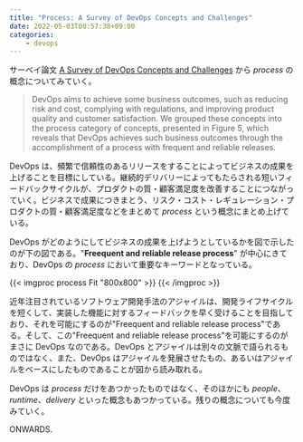 ```yaml
---
title: "Process: A Survey of DevOps Concepts and Challenges"
date: 2022-05-03T00:57:38+09:00
categories:
    - devops
---
```


サーベイ論文 [A Survey of DevOps Concepts and Challenges](https://arxiv.org/pdf/1909.05409.pdf) から _process_ の概念についてみていく。

>DevOps aims to achieve some business outcomes, such as reducing risk and cost, complying with regulations, and improving product quality and customer satisfaction. We grouped these concepts into the process category of concepts, presented in Figure 5, which reveals that DevOps achieves such business outcomes through the accomplishment of a process with frequent and reliable releases. 

DevOps は、頻繁で信頼性のあるリリースをすることによってビジネスの成果を上げることを目標にしている。継続的デリバリーによってもたらされる短いフィードバックサイクルが、プロダクトの質・顧客満足度を改善することにつながっていく。ビジネスで成果につきまとう、リスク・コスト・レギュレーション・プロダクトの質・顧客満足度などをまとめて _process_ という概念にまとめ上げている。

DevOps がどのようにしてビジネスの成果を上げようとしているかを図で示したのが下の図である。"**Freequent and reliable release process**" が中心にきており、DevOps の _process_ において重要なキーワードとなっている。 

{{< imgproc process Fit "800x800" >}}
{{< /imgproc >}}

近年注目されているソフトウェア開発手法のアジャイルは、開発ライフサイクルを短くして、実装した機能に対するフィードバックを早く受けることを目指しており、それを可能にするのが"Freequent and reliable release process"である。そして、この"Freequent and reliable release process"を可能にするのがまさに DevOps なのである。DevOps とアジャイルは別々の文脈で語られるものではなく、また、DevOps はアジャイルを発展させたもの、あるいはアジャイルをベースにしたものであることが図から読み取れる。

DevOps は _process_ だけをあつかったものではなく、そのほかにも _people_、_runtime_、_delivery_ といった概念もあつかっている。残りの概念についても今度みていく。

ONWARDS.
